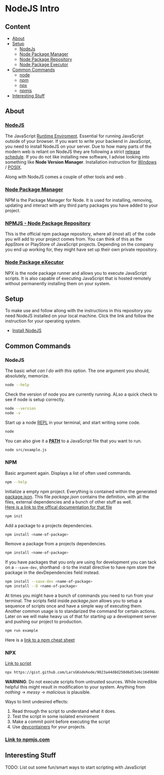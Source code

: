 # NodeJS Intro

## Content
- [About](#about)
- [Setup](#setup)
  - [NodeJs](#nodejs)
  - [Node Package Manager](#node-package-manager)
  - [Node Package Repository](#npmjs---node-package-repository)
  - [Node Package Executor](#node-package-executor)
- [Common Commands](#common-commands)
  - [node](#node)
  - [npm](#npm)
  - [npx](#npx)
  - [npmjs](#npmjs)
- [Interesting Stuff](#interesting-stuff)

## About

### [NodeJS](https://nodejs.org/en/)

The JavaScript [Runtime Enviroment](https://en.wikipedia.org/wiki/Runtime_system). Essential for running JavaScript outside of your browser. If you want to write your backend in JavaScript, you need to install NodeJS on your server. Due to how many parts of the modern web is reliant on NodeJS they are following a strict [release schedule](https://nodejs.dev/en/about/releases/). If you do not like installing new software, I advise looking into something like **Node Version Manager**. Installation instruction for [Windows](https://github.com/coreybutler/nvm-windows#installation--upgrades) / [POSIX](https://github.com/nvm-sh/nvm).

Along with NodeJS comes a couple of other tools and web .

### [Node Package Manager](https://docs.npmjs.com/)

NPM is the Package Manager for Node. It is used for installing, removing, updating and interact with any third party packages you have added to your project.

### [NPMJS - Node Package Repository](https://www.npmjs.com/)

This is the official npm package repository, where all (most all) of the code you will add to your project comes from. You can think of this as the AppStore or PlayStore of JavaScript projects. Depending on the company you end up working for, they might have set up their own private repository.

### [Node Package <s>e</s>Xecutor]((https://www.npmjs.com/package/npx))

NPX is the node package runner and allows you to execute JavaScript scripts. It is also capable of executing JavaScript that is hosted remotely without permanently installing them on your system.

## Setup

To make use and follow allong with the instructions in this repository you need NodeJS installed on your local machine.
Click the link and follow the instruction for your operating system.
- [Install NodeJS](https://nodejs.org/)

## Common Commands

### NodeJS
The basic *what can I do with this* option. The one argument you should, absolutely, memorize.
```sh
node --help
```

Check the version of node you are currently running. ALso a quick check to see if node is setup correctly.
```sh
node --version
node -v
```

Start up a node [REPL](https://en.wikipedia.org/wiki/Read%E2%80%93eval%E2%80%93print_loop) in your terminal, and start writing some code.
```sh
node
```

You can also give it a [**PATH**](https://en.wikipedia.org/wiki/Path_(computing)) to a JavaScript file that you want to run.
```sh
node src/example.js
```

### NPM

Basic argument again. Displays a list of often used commands.
```sh
npm --help
```

Initialize a empty npm project. Everything is contained within the generated [package.json](package.json). This file *package.json* contains the definition, with all the files, external dependencies and a bunch of other stuff as well. <br>[Here is a link to the offical documentation for that file](https://docs.npmjs.com/cli/v9/configuring-npm/package-json)
```sh
npm init
```

Add a package to a projects dependencies.
```sh
npm install <name-of-package>
```

Remove a package from a projects dependencies.
```sh
npm install <name-of-package>
```

If you have packages that you only are using for development you can tack on a ```--save-dev```, shorthand ```-D``` to the install directive to have npm store the package in the devDependencies field instead.
```sh
npm install --save-dev <name-of-package>
npm install --D <name-of-package>
```

At times you might have a bunch of commands you need to run from your terminal. The scripts field inside *package.json* allows you to setup a sequence of scripts once and have a simple way of executing them. Another common usage is to standarized the command for certain actions. Later on we will make heavy us of that for starting up a development server and pushing our project to production.
```sh
npm run example
```

Here is a [link to a npm cheat sheet](https://devhints.io/npm)

### NPX

[Link to script](https://gist.github.com/LarsGKodehode/9023a44d8d250d6d53e6c164968692ee)
```sh
npx https://gist.github.com/LarsGKodehode/9023a44d8d250d6d53e6c164968692ee
```

**WARNING**: Do not execute scripts from untrusted sources. While incredible helpful this might result in modification to your system. Anything from *nothing* -> *messy* -> *malicious* is plausible.

Ways to limit undesired effects:
1. Read through the script to understand what it does.
2. Test the script in some isolated enviroment
3. Make a commit point before executing the script
4. Use [devcontainers](https://code.visualstudio.com/docs/devcontainers/containers) for your projects.

### [Link to npmjs.com](https://www.npmjs.com/)

## Interesting Stuff
TODO: List out some fun/smart ways to start scripting with JavaScript